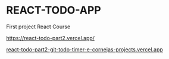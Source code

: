# REACT-TODO-APP

First project React Course

https://react-todo-part2.vercel.app/

[react-todo-part2-git-todo-timer-e-cornejas-projects.vercel.app](https://react-todo-part2-git-todo-timer-e-cornejas-projects.vercel.app/)
